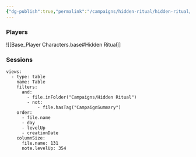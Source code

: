 ```yaml
---
{"dg-publish":true,"permalink":"/campaigns/hidden-ritual/hidden-ritual/","tags":["CampaignSummary"]}
---
```


### Players
![[Base_Player Characters.base#Hidden Ritual]]

### Sessions
```base
views:
  - type: table
    name: Table
    filters:
      and:
        - file.inFolder("Campaigns/Hidden Ritual")
        - not:
            - file.hasTag("CampaignSummary")
    order:
      - file.name
      - day
      - levelUp
      - creationDate
    columnSize:
      file.name: 131
      note.levelUp: 354

```

